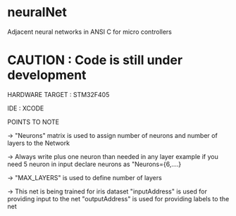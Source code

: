# neuralNet
Adjacent neural networks in ANSI C for micro controllers

# CAUTION : Code is still under development

HARDWARE TARGET : STM32F405

IDE : XCODE

POINTS TO NOTE

-> "Neurons" matrix is used to assign number of neurons and number of layers to the Network

-> Always write plus one neuron than needed in any layer
    example if you need 5 neuron in input declare neurons as "Neurons={6,....}
    
-> "MAX_LAYERS" is used to define number of layers

-> This net is being trained for iris dataset
      "inputAddress" is used for providing input to the net
      "outputAddress" is used for providing labels to the net
